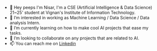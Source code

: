 - 👋 Hey peeps I'm Nisar, I'm a CSE (Artificial Intelligence & Data Science) 21~25' student at Vignan's Institute of Information Technology.
- 👀 I’m interested in working as Machine Learning / Data Science / Data analysis Intern.
- 🌱 I’m currently learning on how to make cool AI projects that ease my tasks.
- 💞️ I’m looking to collaborate on any projects that are related to AI.
- 📫 You can reach me on [Linkedin](https://www.linkedin.com/in/raaasin/)

<!---
raaasin/raaasin is a ✨ special ✨ repository because its `README.md` (this file) appears on your GitHub profile.
You can click the Preview link to take a look at your changes.
--->
